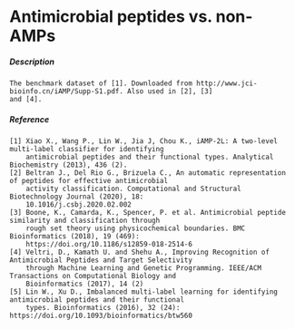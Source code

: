 # Antimicrobial peptides vs. non-AMPs

##### Description

    The benchmark dataset of [1]. Downloaded from http://www.jci-bioinfo.cn/iAMP/Supp-S1.pdf. Also used in [2], [3]
    and [4].
    
##### Reference

    [1] Xiao X., Wang P., Lin W., Jia J, Chou K., iAMP-2L: A two-level multi-label classifier for identifying 
        antimicrobial peptides and their functional types. Analytical Biochemistry (2013), 436 (2).    
    [2] Beltran J., Del Rio G., Brizuela C., An automatic representation of peptides for effective antimicrobial 
        activity classification. Computational and Structural Biotechnology Journal (2020), 18: 
        10.1016/j.csbj.2020.02.002 
    [3] Boone, K., Camarda, K., Spencer, P. et al. Antimicrobial peptide similarity and classification through 
        rough set theory using physicochemical boundaries. BMC Bioinformatics (2018), 19 (469):
        https://doi.org/10.1186/s12859-018-2514-6
    [4] Veltri, D., Kamath U. and Shehu A., Improving Recognition of Antimicrobial Peptides and Target Selectivity 
        through Machine Learning and Genetic Programming. IEEE/ACM Transactions on Computational Biology and 
        Bioinformatics (2017), 14 (2)
    [5] Lin W., Xu D., Imbalanced multi-label learning for identifying antimicrobial peptides and their functional 
        types. Bioinformatics (2016), 32 (24): https://doi.org/10.1093/bioinformatics/btw560